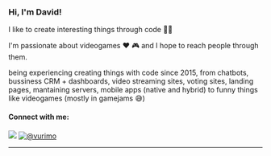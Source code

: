 ### Hi, I'm David!

I like to create interesting things through code 👨‍💻

I'm passionate about videogames ❤️ 🎮 and I hope to reach people through them.

being experiencing creating things with code since 2015, from chatbots, bussiness CRM + dashboards, video streaming sites, voting sites, landing pages, mantaining servers, mobile apps (native and hybrid) to funny things like videogames (mostly in gamejams 😅)

#### Connect with me:

<p align="left"> 
  <a href="https://brim01.netlify.app/" target="_blank" rel="noreferrer"> <img src="https://img.shields.io/badge/-Personal%20Site-gray.svg?colorB=C28E08&style=for-the-badge" /></a>
  <a href="https://twitter.com/vurimo" target="_blank"  rel="noreferrer"><img src="https://img.shields.io/badge/twitter-%231DA1F2.svg?&style=for-the-badge&logo=twitter&logoColor=white" alt="@vurimo" /></a> 
</p>

<hr/>
